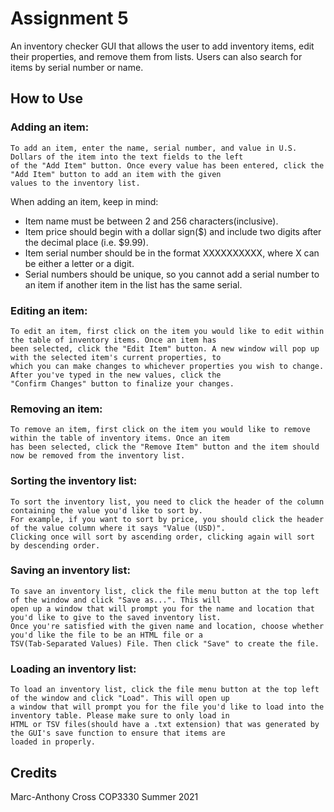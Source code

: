 # Assignment 5
An inventory checker GUI that allows the user to add inventory items, edit their properties, and remove them from lists. Users can also search for items by serial number or name.

## How to Use

### Adding an item:
	To add an item, enter the name, serial number, and value in U.S. Dollars of the item into the text fields to the left 
	of the "Add Item" button. Once every value has been entered, click the "Add Item" button to add an item with the given
	values to the inventory list.
	
When adding an item, keep in mind:
- Item name must be between 2 and 256 characters(inclusive).
- Item price should begin with a dollar sign($) and include two digits after the decimal place (i.e. $9.99).
- Item serial number should be in the format XXXXXXXXXX, where X can be either a letter or a digit.
- Serial numbers should be unique, so you cannot add a serial number to an item if another item in the list has the same serial.

### Editing an item:
	To edit an item, first click on the item you would like to edit within the table of inventory items. Once an item has
	been selected, click the "Edit Item" button. A new window will pop up with the selected item's current properties, to
	which you can make changes to whichever properties you wish to change. After you've typed in the new values, click the
	"Confirm Changes" button to finalize your changes.
	
### Removing an item:
	To remove an item, first click on the item you would like to remove within the table of inventory items. Once an item
	has been selected, click the "Remove Item" button and the item should now be removed from the inventory list.
	
### Sorting the inventory list:
	To sort the inventory list, you need to click the header of the column containing the value you'd like to sort by.
	For example, if you want to sort by price, you should click the header of the value column where it says "Value (USD)".
	Clicking once will sort by ascending order, clicking again will sort by descending order.
	
### Saving an inventory list:
	To save an inventory list, click the file menu button at the top left of the window and click "Save as...". This will
	open up a window that will prompt you for the name and location that you'd like to give to the saved inventory list.
	Once you're satisfied with the given name and location, choose whether you'd like the file to be an HTML file or a
	TSV(Tab-Separated Values) File. Then click "Save" to create the file.
	
### Loading an inventory list:
	To load an inventory list, click the file menu button at the top left of the window and click "Load". This will open up
	a window that will prompt you for the file you'd like to load into the inventory table. Please make sure to only load in
	HTML or TSV files(should have a .txt extension) that was generated by the GUI's save function to ensure that items are
	loaded in properly.
	
## Credits
Marc-Anthony Cross
COP3330 Summer 2021
